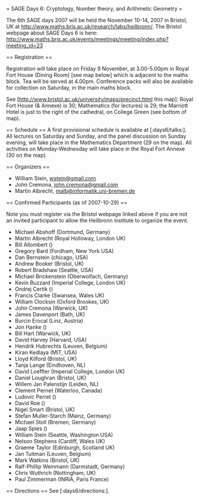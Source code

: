 = SAGE Days 6: Cryptology, Number theory, and Arithmetic Geometry =

The 6th SAGE days 2007 will be held the November 10-14, 2007 in Bristol, UK at http://www.maths.bris.ac.uk/research/labs/heilbronn/.
The Bristol webpage about SAGE Days 6 is here:
    http://www.maths.bris.ac.uk/events/meetings/meeting/index.php?meeting_id=23

== Registration ==

Registration will take place on Friday 9 November, at 3.00-5.00pm in Royal Fort House (Dining Room) [see map below] which is
adjacent to the maths block. Tea will be served at 4.00pm. Conference packs will also be available for collection on Saturday, in the
main maths block.

See [http://www.bristol.ac.uk/university/maps/precinct.html this map]:
Royal Fort House (& Annexe) is 30; Mathematics (for lectures) is 29; the Marriott Hotel is just to the right of the cathedral, on College Green (see bottom of map).


== Schedule ==
A first provisional schedule is available at [:days6/talks:].   All lectures on Saturday and Sunday, and the panel discussion on Sunday evening,  will take place in the Mathematics Department (29 on the map).  All activities on Monday-Wednesday will take place in the Royal Fort Annexe (30 on the map).

== Organizers ==

 * William Stein, wstein@gmail.com
 * John Cremona, john.cremona@gmail.com
 * Martin Albrecht, malb@informatik.uni-bremen.de

== Confirmed Participants (as of 2007-10-29) ==

Note you must register via the Bristol webpage linked above if you are not an invited participant to allow the Heilbronn institute to organize the event.

 * Michael Abshoff (Dortmund, Germany)
 * Martin Albrecht (Royal Holloway, London UK)
 * Bill Allombert ()
 * Gregory Bard (Fordham, New York USA)
 * Dan Bernstein (chicago, USA)
 * Andrew Booker  (Bristol, UK)
 * Robert Bradshaw (Seattle, USA)
 * Michael Brickenstein (Oberwolfach, Germany)
 * Kevin Buzzard  (Imperial College, London UK) 	  	  	 
 * Ondrej Certik ()
 * Francis Clarke (Swansea, Wales UK)
 * William Clocksin (Oxford Brookes, UK)
 * John Cremona (Warwick, UK)
 * James Davenport (Bath, UK)	 
 * Burcin Erocal (Linz, Austria) 
 * Jon Hanke ()
 * Bill Hart (Warwick, UK)
 * David Harvey (Harvard, USA)
 * Hendrik Hubrechts (Leuven, Belgium) 	  	  	 
 * Kiran Kedlaya (MIT, USA)
 * Lloyd Kilford (Bristol, UK)
 * Tanja Lange (Eindhoven, NL)
 * David Loeffler (Imperial College, London UK) 
 * Daniel Loughran (Bristol, UK)	 
 * Willem Jan Palenstijn (Leiden, NL)
 * Clement Pernet (Waterloo, Canada)	
 * Ludovic Perret ()
 * David Roe ()
 * Nigel Smart (Bristol, UK) 
 * Stefan Muller-Starch	 (Mainz, Germany)
 * Michael Stoll (Bremen, Germany)
 * Jaap Spies ()
 * William Stein (Seattle, Washington USA)
 * Nelson Stephens (Cardiff, Wales UK)
 * Graeme Taylor (Edinburgh, Scotland UK)
 * Jan Tuitman (Leuven, Belgium)
 * Mark Watkins (Bristol, UK)
 * Ralf-Phillip Weinmann (Darmstadt, Germany)
 * Chris Wuthrich (Nottingham, UK)
 * Paul Zimmerman (INRIA, Paris France)


== Directions ==
See [:days6/directions:].
